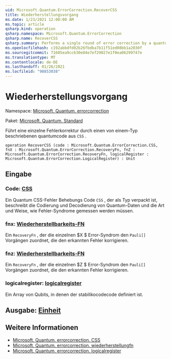 ```yaml
---
uid: Microsoft.Quantum.ErrorCorrection.RecoverCSS
title: Wiederherstellungsvorgang
ms.date: 1/23/2021 12:00:00 AM
ms.topic: article
qsharp.kind: operation
qsharp.namespace: Microsoft.Quantum.ErrorCorrection
qsharp.name: RecoverCSS
qsharp.summary: Performs a single round of error correction by a quantum code described by a `CSS` type.
ms.openlocfilehash: c192abbdfd02b26fbdba7b11f51ed08bb1a2030f
ms.sourcegitcommit: 71605ea9cc630e84e7ef29027e1f0ea06299747e
ms.translationtype: MT
ms.contentlocale: de-DE
ms.lasthandoff: 01/26/2021
ms.locfileid: "98853038"
---
```

# <a name="recovercss-operation"></a>Wiederherstellungsvorgang

Namespace: [Microsoft. Quantum. errorcorrection](xref:Microsoft.Quantum.ErrorCorrection)

Paket: [Microsoft. Quantum. Standard](https://nuget.org/packages/Microsoft.Quantum.Standard)


Führt eine einzelne Fehlerkorrektur durch einen von einem-Typ beschriebenen quantumcode aus `CSS` .

```qsharp
operation RecoverCSS (code : Microsoft.Quantum.ErrorCorrection.CSS, fnX : Microsoft.Quantum.ErrorCorrection.RecoveryFn, fnZ : Microsoft.Quantum.ErrorCorrection.RecoveryFn, logicalRegister : Microsoft.Quantum.ErrorCorrection.LogicalRegister) : Unit
```


## <a name="input"></a>Eingabe

### <a name="code--css"></a>Code: [CSS](xref:Microsoft.Quantum.ErrorCorrection.CSS)

Ein Quantum CSS-Fehler Behebungs Code `CSS` , der als Typ verpackt ist, beschreibt die Codierung und Decodierung von Quantum-Daten und die Art und Weise, wie Fehler-Syndrome gemessen werden müssen.


### <a name="fnx--recoveryfn"></a>fnx: [Wiederherstellbarkeits-FN](xref:Microsoft.Quantum.ErrorCorrection.RecoveryFn)

Ein `RecoveryFn` , der die einzelnen $X $ Error-Syndrom den `Pauli[]` Vorgängen zuordnet, die den erkannten Fehler korrigieren.


### <a name="fnz--recoveryfn"></a>fnz: [Wiederherstellbarkeits-FN](xref:Microsoft.Quantum.ErrorCorrection.RecoveryFn)

Ein `RecoveryFn` , der die einzelnen $Z $ Error-Syndrom den `Pauli[]` Vorgängen zuordnet, die den erkannten Fehler korrigieren.


### <a name="logicalregister--logicalregister"></a>logicalregister: [logicalregister](xref:Microsoft.Quantum.ErrorCorrection.LogicalRegister)

Ein Array von Qubits, in denen der stabilikocodecode definiert ist.



## <a name="output--unit"></a>Ausgabe: [Einheit](xref:microsoft.quantum.lang-ref.unit)



## <a name="see-also"></a>Weitere Informationen

- [Microsoft. Quantum. errorcorrection. CSS](xref:Microsoft.Quantum.ErrorCorrection.CSS)
- [Microsoft. Quantum. errorcorrection. wiederherstellungfn](xref:Microsoft.Quantum.ErrorCorrection.RecoveryFn)
- [Microsoft. Quantum. errorcorrection. logicalregister](xref:Microsoft.Quantum.ErrorCorrection.LogicalRegister)